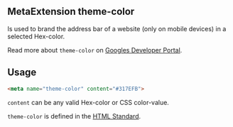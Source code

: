## MetaExtension theme-color

Is used to brand the address bar of a website (only on mobile devices) in a selected Hex-color. 

Read more about `theme-color` on [Googles Developer Portal](https://developers.google.com/web/updates/2014/11/Support-for-theme-color-in-Chrome-39-for-Android).

## Usage

````html
<meta name="theme-color" content="#317EFB">
````

`content` can be any valid Hex-color or CSS color-value.

`theme-color` is defined in the [HTML Standard](https://html.spec.whatwg.org/multipage/semantics.html#meta-theme-color).